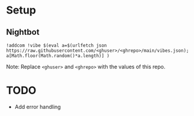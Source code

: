 # Setup

## Nightbot

```
!addcom !vibe $(eval a=$(urlfetch json https://raw.githubusercontent.com/<ghuser>/<ghrepo>/main/vibes.json); a[Math.floor(Math.random()*a.length)] )
```

Note: Replace `<ghuser>` and `<ghrepo>` with the values of this repo.

# TODO 
* Add error handling 
